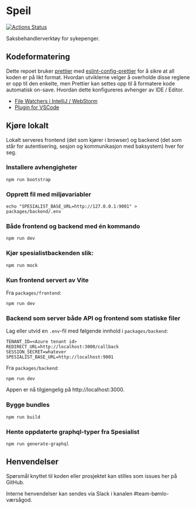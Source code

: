 # Speil

[![Actions Status](https://github.com/navikt/helse-speil/workflows/master/badge.svg)](https://github.com/navikt/helse-speil/actions)

Saksbehandlerverktøy for sykepenger.

## Kodeformatering

Dette repoet bruker [prettier](https://prettier.io/) med [eslint-config-prettier](https://github.com/prettier/eslint-config-prettier)
for å sikre at all koden er på likt format. Hvordan utviklerne velger å overholde disse reglene er opp til den enkelte, men
Prettier kan settes opp til å formatere kode automatisk on-save. Hvordan dette konfigureres avhenger av IDE / Editor.

-   [File Watchers i IntelliJ / WebStorm](https://prettier.io/docs/en/webstorm.html)
-   [Plugin for VSCode](https://github.com/prettier/prettier-vscode)

## Kjøre lokalt

Lokalt serveres frontend (det som kjører i browser) og backend (det som står for autentisering, sesjon og kommunikasjon med baksystem) hver for seg.

### Installere avhengigheter

```shell
npm run bootstrap
```

### Opprett fil med miljøvariabler

```shell
echo "SPESIALIST_BASE_URL=http://127.0.0.1:9001" > packages/backend/.env
```

### Både frontend og backend med én kommando

```
npm run dev
```

### Kjør spesialistbackenden slik:

```
npm run mock
```

### Kun frontend servert av Vite

Fra `packages/frontend`:

```
npm run dev
```

### Backend som server både API og frontend som statiske filer

Lag eller utvid en `.env`-fil med følgende innhold i `packages/backend`:

```
TENANT_ID=<Azure tenant id>
REDIRECT_URL=http://localhost:3000/callback
SESSION_SECRET=whatever
SPESIALIST_BASE_URL=http://localhost:9001
```

Fra `packages/backend`:

```
npm run dev
```

Appen er nå tilgjengelig på http://localhost:3000.

### Bygge bundles

```
npm run build
```

### Hente oppdaterte graphql-typer fra Spesialist

```
npm run generate-graphql
```

## Henvendelser

Spørsmål knyttet til koden eller prosjektet kan stilles som issues her på GitHub.

Interne henvendelser kan sendes via Slack i kanalen #team-bømlo-værsågod.
